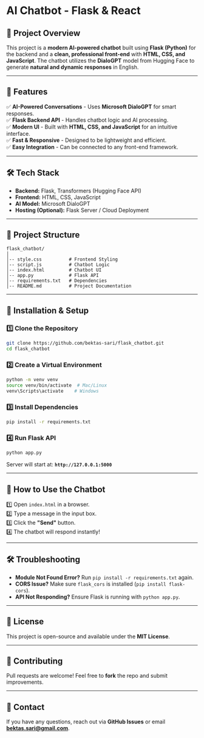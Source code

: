 # AI Chatbot - Flask & React

## 📌 Project Overview
This project is a **modern AI-powered chatbot** built using **Flask (Python)** for the backend and a **clean, professional front-end** with **HTML, CSS, and JavaScript**. The chatbot utilizes the **DialoGPT** model from Hugging Face to generate **natural and dynamic responses** in English.

---

## 🚀 Features
✅ **AI-Powered Conversations** - Uses **Microsoft DialoGPT** for smart responses.  
✅ **Flask Backend API** - Handles chatbot logic and AI processing.  
✅ **Modern UI** - Built with **HTML, CSS, and JavaScript** for an intuitive interface.  
✅ **Fast & Responsive** - Designed to be lightweight and efficient.  
✅ **Easy Integration** - Can be connected to any front-end framework.  

---

## 🛠️ Tech Stack
- **Backend:** Flask, Transformers (Hugging Face API)
- **Frontend:** HTML, CSS, JavaScript
- **AI Model:** Microsoft DialoGPT
- **Hosting (Optional):** Flask Server / Cloud Deployment

---

## 📂 Project Structure
```
flask_chatbot/
│
│-- style.css          # Frontend Styling
│-- script.js          # Chatbot Logic
│-- index.html         # Chatbot UI
│-- app.py             # Flask API
│-- requirements.txt   # Dependencies
│-- README.md          # Project Documentation
```

---

## 🔧 Installation & Setup
### 1️⃣ Clone the Repository
```sh
git clone https://github.com/bektas-sari/flask_chatbot.git
cd flask_chatbot
```

### 2️⃣ Create a Virtual Environment
```sh
python -m venv venv
source venv/bin/activate  # Mac/Linux
venv\Scripts\activate    # Windows
```

### 3️⃣ Install Dependencies
```sh
pip install -r requirements.txt
```

### 4️⃣ Run Flask API
```sh
python app.py
```
Server will start at: **`http://127.0.0.1:5000`**

---

## 🎨 How to Use the Chatbot
1️⃣ Open `index.html` in a browser.  
2️⃣ Type a message in the input box.  
3️⃣ Click the **"Send"** button.  
4️⃣ The chatbot will respond instantly!  

---

## 🛠️ Troubleshooting
- **Module Not Found Error?** Run `pip install -r requirements.txt` again.
- **CORS Issue?** Make sure `flask_cors` is installed (`pip install flask-cors`).
- **API Not Responding?** Ensure Flask is running with `python app.py`.

---

## 📜 License
This project is open-source and available under the **MIT License**.

---

## 🤝 Contributing
Pull requests are welcome! Feel free to **fork** the repo and submit improvements.

---

## 📩 Contact
If you have any questions, reach out via **GitHub Issues** or email **bektas.sari@gmail.com**.


